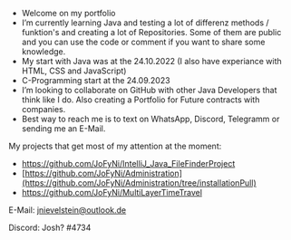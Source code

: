 - Welcome on my portfolio 
- I’m currently learning Java and testing a lot of differenz methods / funktion's and creating a lot of Repositories. Some of them are public and you can use the code or comment if you want to share some knowledge.
- My start with Java was at the 24.10.2022 (I also have experiance with HTML, CSS and JavaScript)
- C-Programming start at the 24.09.2023
- I’m looking to collaborate on GitHub with other Java Developers that think like I do. Also creating a Portfolio for Future contracts with companies.
- Best way to reach me is to text on WhatsApp, Discord, Telegramm or sending me an E-Mail.

My projects that get most of my attention at the moment:

 - https://github.com/JoFyNi/IntelliJ_Java_FileFinderProject
 - [https://github.com/JoFyNi/Administration](https://github.com/JoFyNi/Administration/tree/installationPull)
 - https://github.com/JoFyNi/MultiLayerTimeTravel
 

E-Mail: jnievelstein@outlook.de

Discord:  Josh? #4734   


<!---
JoFyNi/JoFyNi is a ✨ special ✨ repository because its `README.md` (this file) appears on your GitHub profile.
You can click the Preview link to take a look at your changes.
--->

